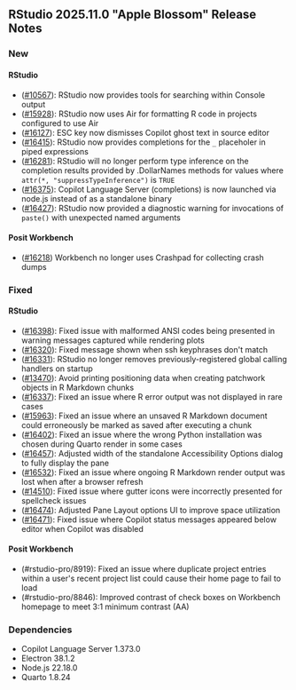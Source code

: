 ## RStudio 2025.11.0 "Apple Blossom" Release Notes

### New
#### RStudio
- ([#10567](https://github.com/rstudio/rstudio/issues/10567)): RStudio now provides tools for searching within Console output
- ([#15928](https://github.com/rstudio/rstudio/issues/15928)): RStudio now uses Air for formatting R code in projects configured to use Air
- ([#16127](https://github.com/rstudio/rstudio/issues/16127)): ESC key now dismisses Copilot ghost text in source editor
- ([#16415](https://github.com/rstudio/rstudio/issues/16415)): RStudio now provides completions for the `_` placeholer in piped expressions
- ([#16281](https://github.com/rstudio/rstudio/issues/16281)): RStudio will no longer perform type inference on the completion results provided by .DollarNames methods for values where `attr(*, "suppressTypeInference")` is `TRUE`
- ([#16375](https://github.com/rstudio/rstudio/issues/16375)): Copilot Language Server (completions) is now launched via node.js instead of as a standalone binary
- ([#16427](https://github.com/rstudio/rstudio/issues/16427)): RStudio now provided a diagnostic warning for invocations of `paste()` with unexpected named arguments

#### Posit Workbench
- ([#16218](https://github.com/rstudio/rstudio/issues/16218)) Workbench no longer uses Crashpad for collecting crash dumps

### Fixed
#### RStudio
- ([#16398](https://github.com/rstudio/rstudio/issues/16398)): Fixed issue with malformed ANSI codes being presented in warning messages captured while rendering plots
- ([#16320](https://github.com/rstudio/rstudio/issues/16320)): Fixed message shown when ssh keyphrases don't match
- ([#16331](https://github.com/rstudio/rstudio/issues/16331)): RStudio no longer removes previously-registered global calling handlers on startup
- ([#13470](https://github.com/rstudio/rstudio/issues/13470)): Avoid printing positioning data when creating patchwork objects in R Markdown chunks
- ([#16337](https://github.com/rstudio/rstudio/issues/16337)): Fixed an issue where R error output was not displayed in rare cases
- ([#15963](https://github.com/rstudio/rstudio/issues/15963)): Fixed an issue where an unsaved R Markdown document could erroneously be marked as saved after executing a chunk
- ([#16402](https://github.com/rstudio/rstudio/issues/16402)): Fixed an issue where the wrong Python installation was chosen during Quarto render in some cases
- ([#16457](https://github.com/rstudio/rstudio/issues/16457)): Adjusted width of the standalone Accessibility Options dialog to fully display the pane
- ([#16532](https://github.com/rstudio/rstudio/issues/16352)): Fixed an issue where ongoing R Markdown render output was lost when after a browser refresh
- ([#14510](https://github.com/rstudio/rstudio/issues/14510)): Fixed issue where gutter icons were incorrectly presented for spellcheck issues
- ([#16474](https://github.com/rstudio/rstudio/issues/16474)): Adjusted Pane Layout options UI to improve space utilization
- ([#16471](https://github.com/rstudio/rstudio/issues/16471)): Fixed issue where Copilot status messages appeared below editor when Copilot was disabled

#### Posit Workbench
- (#rstudio-pro/8919): Fixed an issue where duplicate project entries within a user's recent project list could cause their home page to fail to load
- (#rstudio-pro/8846): Improved contrast of check boxes on Workbench homepage to meet 3:1 minimum contrast (AA)

### Dependencies
- Copilot Language Server 1.373.0
- Electron 38.1.2
- Node.js 22.18.0
- Quarto 1.8.24
